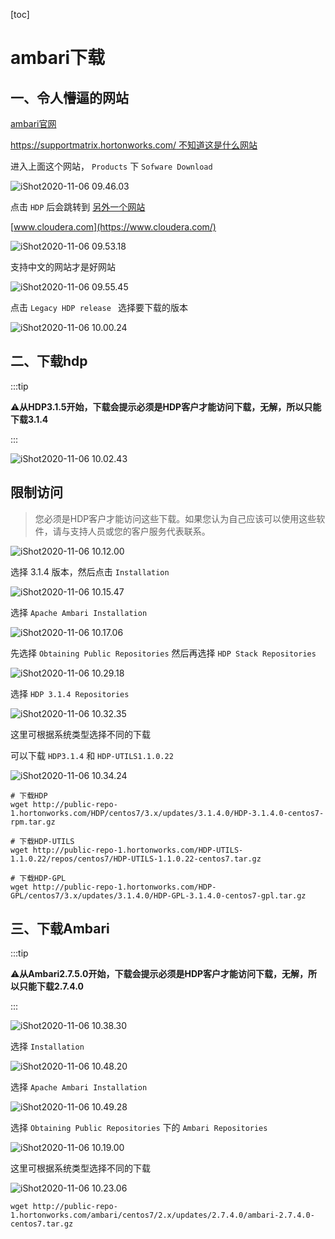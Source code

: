 [toc]



# ambari下载

## 一、令人懵逼的网站

[ambari官网](http://ambari.apache.org/)

[https://supportmatrix.hortonworks.com/ 不知道这是什么网站](https://supportmatrix.hortonworks.com/)

进入上面这个网站， `Products` 下 `Sofware Download` 

![iShot2020-11-06 09.46.03](https://gitea.pptfz.cn/pptfz/picgo-images/raw/branch/master/img/iShot2020-11-06%2009.46.03.png)



点击 `HDP` 后会跳转到 [另外一个网站](https://www.cloudera.com/downloads.html#data-platform)

[www.cloudera.com](https://www.cloudera.com/)

![iShot2020-11-06 09.53.18](https://gitea.pptfz.cn/pptfz/picgo-images/raw/branch/master/img/iShot2020-11-06%2009.53.18.png)



支持中文的网站才是好网站

![iShot2020-11-06 09.55.45](https://gitea.pptfz.cn/pptfz/picgo-images/raw/branch/master/img/iShot2020-11-06%2009.55.45.png)





点击  `Legacy HDP release ` 选择要下载的版本

![iShot2020-11-06 10.00.24](https://gitea.pptfz.cn/pptfz/picgo-images/raw/branch/master/img/iShot2020-11-06%2010.00.24.png)



## 二、下载hdp

:::tip

⚠️**从HDP3.1.5开始，下载会提示必须是HDP客户才能访问下载，无解，所以只能下载3.1.4**

:::

![iShot2020-11-06 10.02.43](https://gitea.pptfz.cn/pptfz/picgo-images/raw/branch/master/img/iShot2020-11-06%2010.02.43.png)



## 限制访问

> 您必须是HDP客户才能访问这些下载。如果您认为自己应该可以使用这些软件，请与支持人员或您的客户服务代表联系。

![iShot2020-11-06 10.12.00](https://gitea.pptfz.cn/pptfz/picgo-images/raw/branch/master/img/iShot2020-11-06%2010.12.00.png)





选择 3.1.4 版本，然后点击 `Installation`

![iShot2020-11-06 10.15.47](https://gitea.pptfz.cn/pptfz/picgo-images/raw/branch/master/img/iShot2020-11-06%2010.15.47.png)



选择 `Apache Ambari Installation`

![iShot2020-11-06 10.17.06](https://gitea.pptfz.cn/pptfz/picgo-images/raw/branch/master/img/iShot2020-11-06%2010.17.06.png)



先选择 `Obtaining Public Repositories` 然后再选择 `HDP Stack Repositories`

![iShot2020-11-06 10.29.18](https://gitea.pptfz.cn/pptfz/picgo-images/raw/branch/master/img/iShot2020-11-06%2010.29.18.png)



选择 `HDP 3.1.4 Repositories`

![iShot2020-11-06 10.32.35](https://gitea.pptfz.cn/pptfz/picgo-images/raw/branch/master/img/iShot2020-11-06%2010.32.35.png)



这里可根据系统类型选择不同的下载

可以下载 `HDP3.1.4` 和 `HDP-UTILS1.1.0.22`

![iShot2020-11-06 10.34.24](https://gitea.pptfz.cn/pptfz/picgo-images/raw/branch/master/img/iShot2020-11-06%2010.34.24.png)



```shell
# 下载HDP
wget http://public-repo-1.hortonworks.com/HDP/centos7/3.x/updates/3.1.4.0/HDP-3.1.4.0-centos7-rpm.tar.gz

# 下载HDP-UTILS
wget http://public-repo-1.hortonworks.com/HDP-UTILS-1.1.0.22/repos/centos7/HDP-UTILS-1.1.0.22-centos7.tar.gz

# 下载HDP-GPL
wget http://public-repo-1.hortonworks.com/HDP-GPL/centos7/3.x/updates/3.1.4.0/HDP-GPL-3.1.4.0-centos7-gpl.tar.gz
```





## 三、下载Ambari

:::tip

⚠️**从Ambari2.7.5.0开始，下载会提示必须是HDP客户才能访问下载，无解，所以只能下载2.7.4.0**

:::

![iShot2020-11-06 10.38.30](https://gitea.pptfz.cn/pptfz/picgo-images/raw/branch/master/img/iShot2020-11-06%2010.38.30.png)



选择 `Installation`

![iShot2020-11-06 10.48.20](https://gitea.pptfz.cn/pptfz/picgo-images/raw/branch/master/img/iShot2020-11-06%2010.48.20.png)



选择 `Apache Ambari Installation`

![iShot2020-11-06 10.49.28](https://gitea.pptfz.cn/pptfz/picgo-images/raw/branch/master/img/iShot2020-11-06%2010.49.28.png)



选择 `Obtaining Public Repositories` 下的 `Ambari Repositories`

![iShot2020-11-06 10.19.00](https://gitea.pptfz.cn/pptfz/picgo-images/raw/branch/master/img/iShot2020-11-06%2010.19.00.png)



这里可根据系统类型选择不同的下载

![iShot2020-11-06 10.23.06](https://gitea.pptfz.cn/pptfz/picgo-images/raw/branch/master/img/iShot2020-11-06%2010.23.06.png)



```shell
wget http://public-repo-1.hortonworks.com/ambari/centos7/2.x/updates/2.7.4.0/ambari-2.7.4.0-centos7.tar.gz
```



